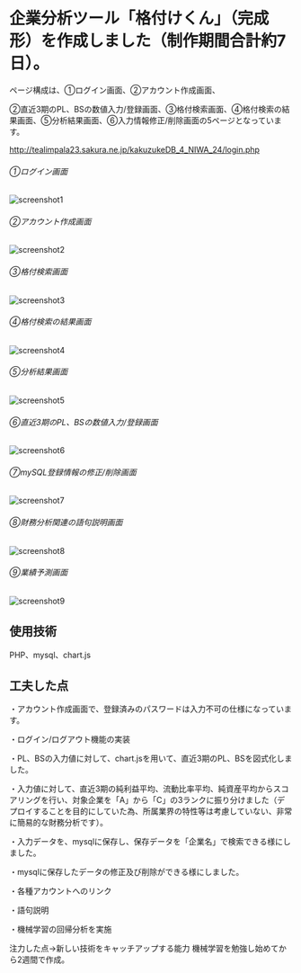 # 企業分析ツール「格付けくん」（完成形）を作成しました（制作期間合計約7日）。

ページ構成は、①ログイン画面、②アカウント作成画面、


②直近3期のPL、BSの数値入力/登録画面、③格付検索画面、④格付検索の結果画面、⑤分析結果画面、⑥入力情報修正/削除画面の5ページとなっています。

http://tealimpala23.sakura.ne.jp/kakuzukeDB_4_NIWA_24/login.php


###### ①ログイン画面
![](pic1.png "screenshot1")


###### ②アカウント作成画面
![](pic2.png "screenshot2")


###### ③格付検索画面
![](pic3.png "screenshot3")


###### ④格付検索の結果画面
![](pic4.png "screenshot4")


###### ⑤分析結果画面
![](pic5.png "screenshot5")


###### ⑥直近3期のPL、BSの数値入力/登録画面
![](pic6.png "screenshot6")


###### ⑦mySQL登録情報の修正/削除画面
![](pic7.png "screenshot7")


###### ⑧財務分析関連の語句説明画面
![](pic8.png "screenshot8")


###### ⑨業績予測画面
![](pic9.png "screenshot9")




## 使用技術
PHP、mysql、chart.js

## 工夫した点
・アカウント作成画面で、登録済みのパスワードは入力不可の仕様になっています。

・ログイン/ログアウト機能の実装

・PL、BSの入力値に対して、chart.jsを用いて、直近3期のPL、BSを図式化しました。

・入力値に対して、直近3期の純利益平均、流動比率平均、純資産平均からスコアリングを行い、対象企業を「A」から「C」の3ランクに振り分けました（デプロイすることを目的にしていた為、所属業界の特性等は考慮していない、非常に簡易的な財務分析です）。

・入力データを、mysqlに保存し、保存データを「企業名」で検索できる様にしました。

・mysqlに保存したデータの修正及び削除ができる様にしました。

・各種アカウントへのリンク

・語句説明


・機械学習の回帰分析を実施


注力した点→新しい技術をキャッチアップする能力
機械学習を勉強し始めてから2週間で作成。
